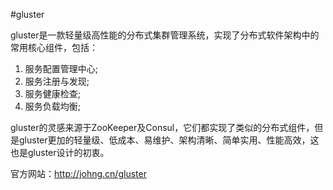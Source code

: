 #gluster

gluster是一款轻量级高性能的分布式集群管理系统，实现了分布式软件架构中的常用核心组件，包括：
1. 服务配置管理中心;
2. 服务注册与发现;
3. 服务健康检查;
4. 服务负载均衡;

gluster的灵感来源于ZooKeeper及Consul，它们都实现了类似的分布式组件，但是gluster更加的轻量级、低成本、易维护、架构清晰、简单实用、性能高效，这也是gluster设计的初衷。

官方网站：http://johng.cn/gluster




